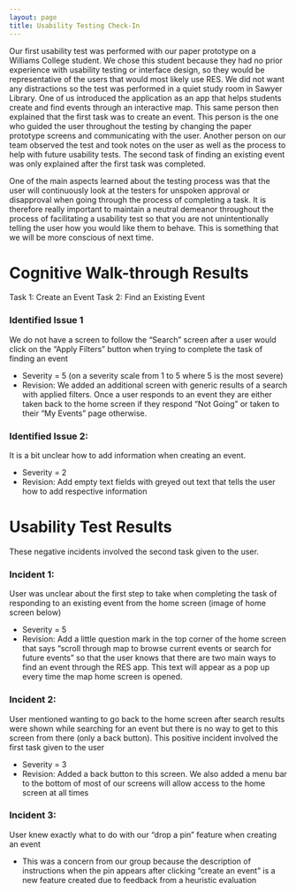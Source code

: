 ```yaml
---
layout: page
title: Usability Testing Check-In
---
```


Our first usability test was performed with our paper prototype on a Williams College student. We chose this student because they had no prior experience with usability testing or interface design, so they would be representative of the users that would most likely use RES. We did not want any distractions so the test was performed in a quiet study room in Sawyer Library. One of us introduced the application as an app that helps students create and find events through an interactive map. This same person then explained that the first task was to create an event. This person is the one who guided the user throughout the testing by changing the paper prototype screens and communicating with the user. Another person on our team observed the test and took notes on the user as well as the process to help with future usability tests. The second task of finding an existing event was only explained after the first task was completed.

One of the main aspects learned about the testing process was that the user will continuously look at the testers for unspoken approval or disapproval when going through the process of completing a task. It is therefore really important to maintain a neutral demeanor throughout the process of facilitating a usability test so that you are not unintentionally telling the user how you would like them to behave. This is something that we will be more conscious of next time.

# Cognitive Walk-through Results

Task 1: Create an Event
Task 2: Find an Existing Event

### Identified Issue 1

We do not have a screen to follow the “Search” screen after a user would click on the “Apply Filters” button when trying to complete the task of finding an event
  - Severity = 5 (on a severity scale from 1 to 5 where 5 is the most severe)
  - Revision: We added an additional screen with generic results of a search with applied filters. Once a user responds to an event they are either taken back to the home screen if they respond “Not Going” or taken to their “My Events” page otherwise.


### Identified Issue 2:

It is a bit unclear how to add information when creating an event.
  - Severity = 2
  - Revision: Add empty text fields with greyed out text that tells the user how to add respective information
  
# Usability Test Results
These negative incidents involved the second task given to the user.

### Incident 1: 

User was unclear about the first step to take when completing the task of responding to an existing event from the home screen (image of home screen below)
  - Severity = 5
  - Revision: Add a little question mark in the top corner of the home screen that says “scroll through map to browse current events or search for future events” so that the user knows that there are two main ways to find an event through the RES app. This text will appear as a pop up every time the map home screen is opened.

### Incident 2: 

User mentioned wanting to go back to the home screen after search results were shown while searching for an event but there is no way to get to this screen from there (only a back button). This positive incident involved the first task given to the user
  - Severity = 3
  - Revision: Added a back button to this screen. We also added a menu bar to the bottom of most of our screens will allow access to the home screen at all times

### Incident 3: 

User knew exactly what to do with our “drop a pin” feature when creating an event
  - This was a concern from our group because the description of instructions when the pin appears after clicking “create an event” is a new feature created due to feedback from a heuristic evaluation


